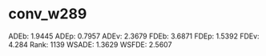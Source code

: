 # conv_w289

ADEb: 1.9445
ADEp: 0.7957
ADEv: 2.3679
FDEb: 3.6871
FDEp: 1.5392
FDEv: 4.284
Rank: 1139
WSADE: 1.3629
WSFDE: 2.5607